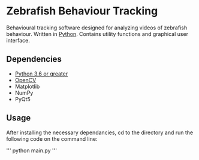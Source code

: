 # Zebrafish Behaviour Tracking
Behavioural tracking software designed for analyzing videos of zebrafish behaviour. Written in [Python](https://www.python.org/). Contains utility functions and graphical user interface.

## Dependencies
* [Python 3.6 or greater](https://www.python.org/downloads/release/python-361/) 
* [OpenCV](https://opencv.org/)
* Matplotlib
* NumPy
* PyQt5

## Usage
After installing the necessary dependancies, cd to the directory and run the following code on the command line:

'''
python main.py
'''
